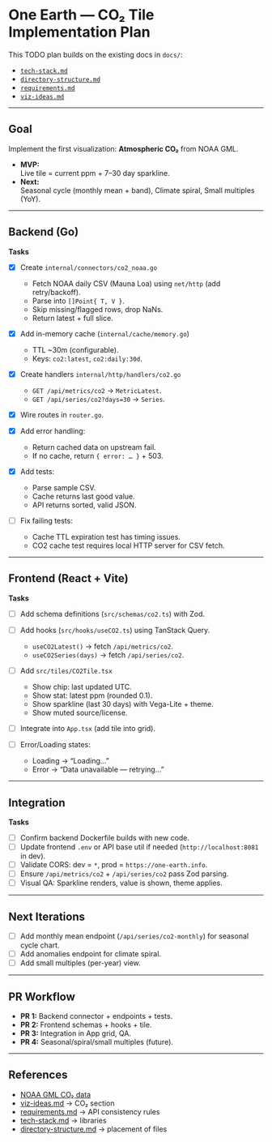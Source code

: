 # One Earth — CO₂ Tile Implementation Plan

This TODO plan builds on the existing docs in `docs/`:

- [`tech-stack.md`](../tech-stack.md)
- [`directory-structure.md`](../directory-structure.md)
- [`requirements.md`](../requirements.md)
- [`viz-ideas.md`](../viz-ideas.md)

---

## Goal

Implement the first visualization: **Atmospheric CO₂** from NOAA GML.

- **MVP:**  
  Live tile = current ppm + 7–30 day sparkline.
- **Next:**  
  Seasonal cycle (monthly mean + band), Climate spiral, Small multiples (YoY).

---

## Backend (Go)

**Tasks**

- [x] Create `internal/connectors/co2_noaa.go`

  - Fetch NOAA daily CSV (Mauna Loa) using `net/http` (add retry/backoff).
  - Parse into `[]Point{ T, V }`.
  - Skip missing/flagged rows, drop NaNs.
  - Return latest + full slice.

- [x] Add in-memory cache (`internal/cache/memory.go`)

  - TTL ~30m (configurable).
  - Keys: `co2:latest`, `co2:daily:30d`.

- [x] Create handlers `internal/http/handlers/co2.go`

  - `GET /api/metrics/co2` → `MetricLatest`.
  - `GET /api/series/co2?days=30` → `Series`.

- [x] Wire routes in `router.go`.

- [x] Add error handling:

  - Return cached data on upstream fail.
  - If no cache, return `{ error: … }` + 503.

- [x] Add tests:

  - Parse sample CSV.
  - Cache returns last good value.
  - API returns sorted, valid JSON.

- [ ] Fix failing tests:
  - Cache TTL expiration test has timing issues.
  - CO2 cache test requires local HTTP server for CSV fetch.

---

## Frontend (React + Vite)

**Tasks**

- [ ] Add schema definitions (`src/schemas/co2.ts`) with Zod.
- [ ] Add hooks (`src/hooks/useCO2.ts`) using TanStack Query.

  - `useCO2Latest()` → fetch `/api/metrics/co2`.
  - `useCO2Series(days)` → fetch `/api/series/co2`.

- [ ] Add `src/tiles/CO2Tile.tsx`

  - Show chip: last updated UTC.
  - Show stat: latest ppm (rounded 0.1).
  - Show sparkline (last 30 days) with Vega-Lite + theme.
  - Show muted source/license.

- [ ] Integrate into `App.tsx` (add tile into grid).

- [ ] Error/Loading states:
  - Loading → “Loading…”
  - Error → “Data unavailable — retrying…”

---

## Integration

**Tasks**

- [ ] Confirm backend Dockerfile builds with new code.
- [ ] Update frontend `.env` or API base util if needed (`http://localhost:8081` in dev).
- [ ] Validate CORS: dev = `*`, prod = `https://one-earth.info`.
- [ ] Ensure `/api/metrics/co2` + `/api/series/co2` pass Zod parsing.
- [ ] Visual QA: Sparkline renders, value is shown, theme applies.

---

## Next Iterations

- [ ] Add monthly mean endpoint (`/api/series/co2-monthly`) for seasonal cycle chart.
- [ ] Add anomalies endpoint for climate spiral.
- [ ] Add small multiples (per-year) view.

---

## PR Workflow

- **PR 1:** Backend connector + endpoints + tests.
- **PR 2:** Frontend schemas + hooks + tile.
- **PR 3:** Integration in App grid, QA.
- **PR 4:** Seasonal/spiral/small multiples (future).

---

## References

- [NOAA GML CO₂ data](https://gml.noaa.gov/ccgg/trends/data.html)
- [viz-ideas.md](./viz-ideas.md) → CO₂ section
- [requirements.md](./requirements.md) → API consistency rules
- [tech-stack.md](./tech-stack.md) → libraries
- [directory-structure.md](./directory-structure.md) → placement of files
